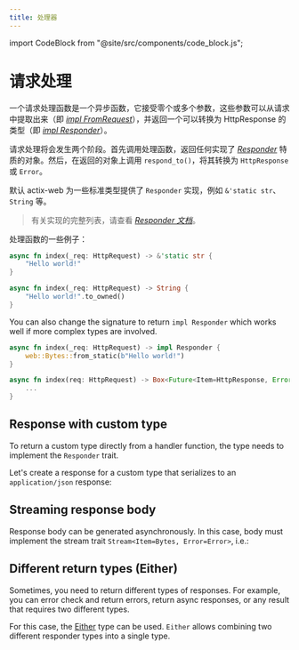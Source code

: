 ```yaml
---
title: 处理器
---
```


import CodeBlock from "@site/src/components/code_block.js";

# 请求处理

一个请求处理函数是一个异步函数，它接受零个或多个参数，这些参数可以从请求中提取出来（即 [_impl FromRequest_][implfromrequest]），并返回一个可以转换为 HttpResponse 的类型（即 [_impl Responder_][respondertrait]）。

请求处理将会发生两个阶段。首先调用处理函数，返回任何实现了 [_Responder_][respondertrait] 特质的对象。然后，在返回的对象上调用 `respond_to()`，将其转换为 `HttpResponse` 或 `Error`。

默认 actix-web 为一些标准类型提供了 `Responder` 实现，例如 `&'static str`、`String` 等。

> 有关实现的完整列表，请查看 [_Responder 文档_][responderimpls]。

处理函数的一些例子：

```rust
async fn index(_req: HttpRequest) -> &'static str {
    "Hello world!"
}
```

```rust
async fn index(_req: HttpRequest) -> String {
    "Hello world!".to_owned()
}
```

You can also change the signature to return `impl Responder` which works well if more complex types are involved.

```rust
async fn index(_req: HttpRequest) -> impl Responder {
    web::Bytes::from_static(b"Hello world!")
}
```

```rust
async fn index(req: HttpRequest) -> Box<Future<Item=HttpResponse, Error=Error>> {
    ...
}
```

## Response with custom type

To return a custom type directly from a handler function, the type needs to implement the `Responder` trait.

Let's create a response for a custom type that serializes to an `application/json` response:

<CodeBlock example="responder-trait" file="main.rs" section="responder-trait" />

## Streaming response body

Response body can be generated asynchronously. In this case, body must implement the stream trait `Stream<Item=Bytes, Error=Error>`, i.e.:

<CodeBlock example="async-handlers" file="stream.rs" section="stream" />

## Different return types (Either)

Sometimes, you need to return different types of responses. For example, you can error check and return errors, return async responses, or any result that requires two different types.

For this case, the [Either][either] type can be used. `Either` allows combining two different responder types into a single type.

<CodeBlock example="either" file="main.rs" section="either" />

[implfromrequest]: https://docs.rs/actix-web/4/actix_web/trait.FromRequest.html
[respondertrait]: https://docs.rs/actix-web/4/actix_web/trait.Responder.html
[responderimpls]: https://docs.rs/actix-web/4/actix_web/trait.Responder.html#foreign-impls
[either]: https://docs.rs/actix-web/4/actix_web/enum.Either.html
